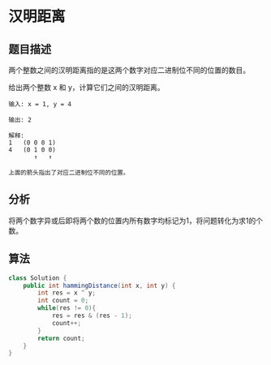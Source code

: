 # 汉明距离

## 题目描述

两个整数之间的汉明距离指的是这两个数字对应二进制位不同的位置的数目。

给出两个整数 x 和 y，计算它们之间的汉明距离。

```
输入: x = 1, y = 4

输出: 2

解释:
1   (0 0 0 1)
4   (0 1 0 0)
       ↑   ↑

上面的箭头指出了对应二进制位不同的位置。
```

## 分析

将两个数字异或后即将两个数的位置内所有数字均标记为1，将问题转化为求1的个数。

## 算法

```java
class Solution {
    public int hammingDistance(int x, int y) {
        int res = x ^ y;
        int count = 0;
        while(res != 0){
            res = res & (res - 1);
            count++;
        }
        return count;
    }
}
```
